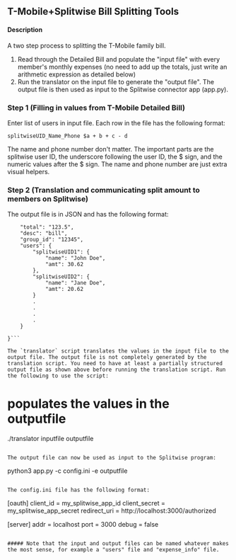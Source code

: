 ## T-Mobile+Splitwise Bill Splitting Tools

#### Description
A two step process to splitting the T-Mobile family bill.
1) Read through the Detailed Bill and populate the "input file" with every member's monthly expenses (no need to add up the totals, just write an arithmetic expression as detailed below)
2) Run the translator on the input file to generate the "output file". The output file is then used as input to the Splitwise connector app (app.py). 

### Step 1 (Filling in values from T-Mobile Detailed Bill)
Enter list of users in input file. Each row in the file has the following format:

```
splitwiseUID_Name_Phone $a + b + c - d
```

The name and phone number don't matter. The important parts are the splitwise user ID, the underscore following the user ID, the $ sign, and the numeric values after the $ sign. The name and phone number are just extra visual helpers. 

### Step 2 (Translation and communicating split amount to members on Splitwise)
The output file is in JSON and has the following format:
```{
	"total": "123.5",
	"desc": "bill",
	"group_id": "12345",
	"users": {
		"splitwiseUID1": {
			"name": "John Doe",
			"amt": 30.62
		},
		"splitwiseUID2": {
			"name": "Jane Doe",
			"amt": 20.62
		}
		.
		.
		.
		.
	}

}```

The `translator` script translates the values in the input file to the output file. The output file is not completely generated by the translation script. You need to have at least a partially structured output file as shown above before running the translation script. Run the following to use the script:

```
# populates the values in the outputfile
./translator inputfile outputfile
```

The output file can now be used as input to the Splitwise program:
```
python3 app.py -c config.ini -e outputfile
```

The config.ini file has the following format: 

```
[oauth]
client_id = my_splitwise_app_id
client_secret = my_splitwise_app_secret
redirect_uri = http://localhost:3000/authorized

[server]
addr = localhost
port = 3000
debug = false
```

##### Note that the input and output files can be named whatever makes the most sense, for example a "users" file and "expense_info" file. 
